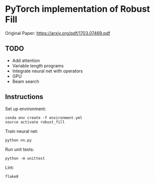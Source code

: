 # PyTorch implementation of Robust Fill

Original Paper: https://arxiv.org/pdf/1703.07469.pdf

## TODO

- Add attention
- Variable length programs
- Integrate neural net with operators
- GPU
- Beam search

## Instructions

Set up environment:

```
conda env create -f environment.yml
source activate robust_fill
```

Train neural net:

```
python nn.py
```

Run unit tests:

```
python -m unittest
```

Lint:

```
flake8
```
